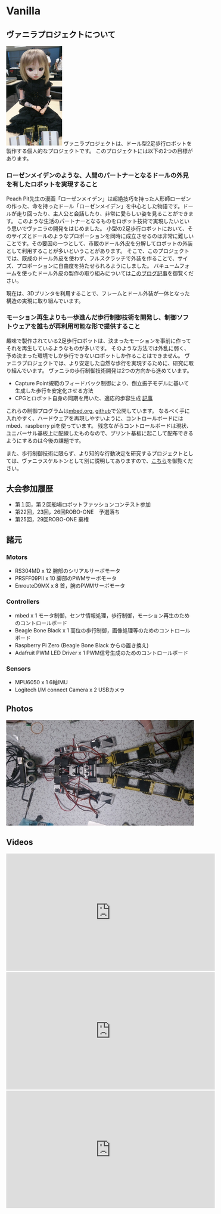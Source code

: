 # Vanilla
## ヴァニラプロジェクトについて
<img src="./resources/images/vanilla.jpg" width="150"/>
ヴァニラプロジェクトは、ドール型2足歩行ロボットを製作する個人的なプロジェクトです。
このプロジェクトには以下の2つの目標があります。

### ローゼンメイデンのような、人間のパートナーとなるドールの外見を有したロボットを実現すること
Peach Pit先生の漫画「ローゼンメイデン」は超絶技巧を持った人形師ローゼンの作った、命を持ったドール「ローゼンメイデン」を中心とした物語です。ドールが走り回ったり、主人公と会話したり、非常に愛らしい姿を見ることができます。
このような生活のパートナーとなるものをロボット技術で実現したいという思いでヴァニラの開発をはじめました。
小型の2足歩行ロボットにおいて、そのサイズとドールのようなプロポーションを同時に成立させるのは非常に難しいことです。その要因の一つとして、市販のドール外皮を分解してロボットの外装として利用することが多いということがあります。
そこで、このプロジェクトでは、既成のドール外皮を使わず、フルスクラッチで外装を作ることで、サイズ、プロポーションに自由度を持たせられるようにしました。
バキュームフォームを使ったドール外皮の製作の取り組みについては[このブログ記事](http://blog.syundo.org/post/2010-12-18-vacuum-forming/)を御覧ください。

現在は、3Dプリンタを利用することで、フレームとドール外装が一体となった構造の実現に取り組んでいます。

### モーション再生よりも一歩進んだ歩行制御技術を開発し、制御ソフトウェアを誰もが再利用可能な形で提供すること
趣味で製作されている2足歩行ロボットは、決まったモーションを事前に作ってそれを再生しているようなものが多いです。
そのような方法では外乱に弱く、予め決まった環境でしか歩行できないロボットしか作ることはできません。
ヴァニラプロジェクトでは、より安定した自然な歩行を実現するために、研究に取り組んでいます。
ヴァニラの歩行制御技術開発は2つの方向から進めています。
* Capture Point規範のフィードバック制御により、倒立振子モデルに基いて生成した歩行を安定化させる方法
* CPGとロボット自身の同期を用いた、適応的歩容生成 [記事](http://blog.syundo.org/post/20171203-cpg-and-walk/)

これらの制御プログラムは[mbed.org](https://os.mbed.com/users/syundo0730/code/Hobby_Humanoid_controlor/), [github](https://github.com/syundo0730/vanilla-core)で公開しています。
なるべく手に入れやすく、ハードウェアを再現しやすいように、コントロールボードにはmbed、raspberry piを使っています。
残念ながらコントロールボードは現状、ユニバーサル基板上に配線したものなので、プリント基板に起こして配布できるようにするのは今後の課題です。

また、歩行制御技術に限らず、より知的な行動決定を研究するプロジェクトとしては、ヴァニラスケルトンとして別に説明してありますので、[こちら](#/vanilla_skeleton)を御覧ください。

## 大会参加履歴
* 第１回，第２回船場ロボットファッションコンテスト参加
* 第22回，23回，26回ROBO-ONE　予選落ち
* 第25回，29回ROBO-ONE 棄権

## 諸元
### Motors
* RS304MD	x 12	腕部のシリアルサーボモータ
* PRSFF09PII	x 10	脚部のPWMサーボモータ
* EnrouteD9MX	x 8	首，腕のPWMサーボモータ

### Controllers
* mbed x 1	モータ制御，センサ情報処理，歩行制御，モーション再生のためのコントロールボード
* Beagle Bone Black	x 1 高位の歩行制御，画像処理等のためのコントロールボード
* Raspberry Pi Zero (Beagle Bone Black からの置き換え)
* Adafruit PWM LED Driver	x 1	PWM信号生成のためのコントロールボード

### Sensors
* MPU6050	x 1	6軸IMU
* Logitech I/M connect Camera	x 2	USBカメラ

## Photos
![Vanilla Born](resources/images/vanilla_born.jpg)

## Videos
<iframe width="560" height="315" src="https://www.youtube.com/embed/enZsIhNzAms" frameborder="0" allowfullscreen></iframe>
<iframe width="560" height="315" src="https://www.youtube.com/embed/dyA7645_rA4" frameborder="0" allowfullscreen></iframe>
<iframe width="560" height="315" src="https://www.youtube.com/embed/5eofgrGTjyo" frameborder="0" allowfullscreen></iframe>